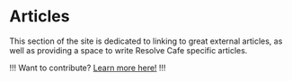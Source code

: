 # Articles

This section of the site is dedicated to linking to great external articles, as well as providing a space to write Resolve Cafe specific articles.

!!!
Want to contribute? [Learn more here!](https://resolve.cafe/contribute/)
!!!